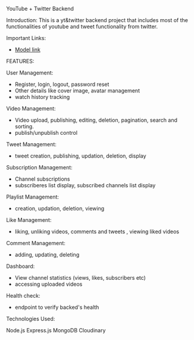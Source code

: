 YouTube + Twitter Backend

Introduction:
This is a yt&twitter backend project that includes most of the functionalities of youtube and tweet functionality from twitter.

Important Links:

- [Model link](https://app.eraser.io/workspace/YtPqZ1VogxGy1jzIDkzj?origin=share)

FEATURES:

User Management:

- Register, login, logout, password reset
- Other details like cover image, avatar management
- watch history tracking

Video Management:

- Video upload, publishing, editing, deletion, pagination, search and sorting.
- publish/unpublish control

Tweet Management:

- tweet creation, publishing, updation, deletion, display

Subscription Management:

- Channel subscriptions
- subscriberes list display, subscribed channels list display

Playlist Management:

- creation, updation, deletion, viewing

Like Management:

- liking, unliking videos, comments and tweets , viewing liked videos

Comment Management:

- adding, updating, deleting

Dashboard:

- View channel statistics (views, likes, subscribers etc)
- accessing uploaded videos

Health check:

- endpoint to verify backed's health

Technologies Used:

Node.js
Express.js
MongoDB
Cloudinary
